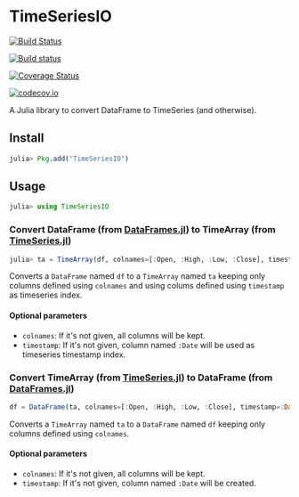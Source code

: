 # TimeSeriesIO

[![Build Status](https://travis-ci.org/femtotrader/TimeSeriesIO.jl.svg?branch=master)](https://travis-ci.org/femtotrader/TimeSeriesIO.jl)

[![Build status](https://ci.appveyor.com/api/projects/status/github/femtotrader/timeseriesio.jl?svg=true&branch=master)](https://ci.appveyor.com/project/femtotrader/timeseriesio-jl/branch/master)

[![Coverage Status](https://coveralls.io/repos/femtotrader/TimeSeriesIO.jl/badge.svg?branch=master&service=github)](https://coveralls.io/github/femtotrader/TimeSeriesIO.jl?branch=master)

[![codecov.io](http://codecov.io/github/femtotrader/TimeSeriesIO.jl/coverage.svg?branch=master)](http://codecov.io/github/femtotrader/TimeSeriesIO.jl?branch=master)

A Julia library to convert DataFrame to TimeSeries (and otherwise).

## Install

```julia
julia> Pkg.add("TimeSeriesIO")
```

## Usage

```julia
julia> using TimeSeriesIO
```

### Convert DataFrame (from [DataFrames.jl](https://github.com/JuliaStats/DataFrames.jl)) to TimeArray (from [TimeSeries.jl](https://github.com/JuliaStats/TimeSeries.jl))

```julia
julia> ta = TimeArray(df, colnames=[:Open, :High, :Low, :Close], timestamp=:Date)
```

Converts a `DataFrame` named `df` to a `TimeArray` named `ta` keeping only columns defined using `colnames` and using colums defined using `timestamp` as timeseries index.

#### Optional parameters
- `colnames`: If it's not given, all columns will be kept.
- `timestamp`: If it's not given, column named `:Date` will be used as timeseries timestamp index.

### Convert TimeArray (from [TimeSeries.jl](https://github.com/JuliaStats/TimeSeries.jl)) to DataFrame (from [DataFrames.jl](https://github.com/JuliaStats/DataFrames.jl))

```julia
df = DataFrame(ta, colnames=[:Open, :High, :Low, :Close], timestamp=:Date)
```

Converts a `TimeArray` named `ta` to a `DataFrame` named `df` keeping only columns defined using `colnames`.

#### Optional parameters
- `colnames`: If it's not given, all columns will be kept.
- `timestamp`: If it's not given, column named `:Date` will be created.